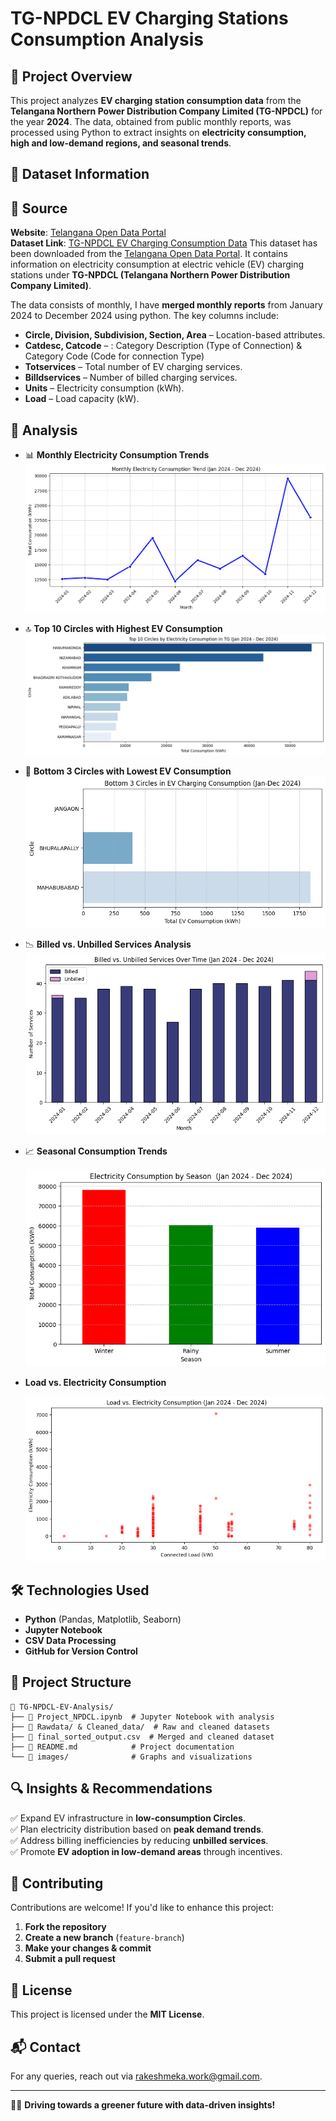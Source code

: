 # TG-NPDCL EV Charging Stations Consumption Analysis

## 📌 Project Overview
This project analyzes **EV charging station consumption data** from the **Telangana Northern Power Distribution Company Limited (TG-NPDCL)** for the year **2024**. The data, obtained from public monthly reports, was processed using Python to extract insights on **electricity consumption, high and low-demand regions, and seasonal trends**.

## 📂 Dataset Information
## 🔗 Source
**Website**: [Telangana Open Data Portal](https://data.telangana.gov.in/)  
**Dataset Link**: [TG-NPDCL EV Charging Consumption Data](https://data.telangana.gov.in/dataset/tg-npdcl-ev-charging-stations-consumption-data)
This dataset has been downloaded from the [Telangana Open Data Portal](https://data.telangana.gov.in/dataset/tg-npdcl-ev-charging-stations-consumption-data). It contains information on electricity consumption at electric vehicle (EV) charging stations under **TG-NPDCL (Telangana Northern Power Distribution Company Limited)**.

The data consists of monthly, I have **merged monthly reports** from January 2024 to December 2024 using python.
The key columns include:
- **Circle, Division, Subdivision, Section, Area** – Location-based attributes.
- **Catdesc, Catcode** – : Category Description (Type of Connection) & Category Code (Code for connection Type)
- **Totservices** – Total number of EV charging services.
- **Billdservices** – Number of billed charging services.
- **Units** – Electricity consumption (kWh).
- **Load** – Load capacity (kW).

## 🚀 Analysis
- 📊 **Monthly Electricity Consumption Trends**
  ![EV_Data](https://github.com/rakesh-meka/TG-NPDCL_EV_charging_stations__Analysis/blob/main/Images/Monthly%20Electricity%20Consumption%20Trend%20(Jan%202024%20-%20Dec%202024).png)
  
- 🔝 **Top 10 Circles with Highest EV Consumption**
  ![EV_Data](https://github.com/rakesh-meka/TG-NPDCL_EV_charging_stations__Analysis/blob/main/Images/Top%2010%20Circles%20by%20Electricity%20Consumption%20in%20TG%20(Jan%202024%20-%20Dec%202024).png)
  
- 🔻 **Bottom 3 Circles with Lowest EV Consumption**
  ![EV_Data](https://github.com/rakesh-meka/TG-NPDCL_EV_charging_stations__Analysis/blob/main/Images/Bottom%203%20Circles%20in%20EV%20Charging%20Consumption%20(Jan-Dec%202024).png)
  
- 📉 **Billed vs. Unbilled Services Analysis**
  ![EV_Data](https://github.com/rakesh-meka/TG-NPDCL_EV_charging_stations__Analysis/blob/main/Images/Billed%20vs.%20Unbilled%20Services%20Over%20Time%20(Jan%202024%20-%20Dec%202024).png)
  
- 📈 **Seasonal Consumption Trends**

  ![EV_Data](https://github.com/rakesh-meka/TG-NPDCL_EV_charging_stations__Analysis/blob/main/Images/Electricity%20Consumption%20by%20Season.png)

- **Load vs. Electricity Consumption**

   ![EV_Data](https://github.com/rakesh-meka/TG-NPDCL_EV_charging_stations__Analysis/blob/main/Images/Load%20vs.%20Electricity%20Consumption%20(Jan%202024%20-%20Dec%202024).png)
  
## 🛠️ Technologies Used
- **Python** (Pandas, Matplotlib, Seaborn)
- **Jupyter Notebook**
- **CSV Data Processing**
- **GitHub for Version Control**

## 📄 Project Structure
```
📁 TG-NPDCL-EV-Analysis/
├── 📄 Project_NPDCL.ipynb  # Jupyter Notebook with analysis
├── 📂 Rawdata/ & Cleaned_data/  # Raw and cleaned datasets
├── 📄 final_sorted_output.csv  # Merged and cleaned dataset
├── 📄 README.md            # Project documentation
└── 📂 images/              # Graphs and visualizations
```

## 🔍 Insights & Recommendations
✅ Expand EV infrastructure in **low-consumption Circles**.  
✅ Plan electricity distribution based on **peak demand trends**.  
✅ Address billing inefficiencies by reducing **unbilled services**.  
✅ Promote **EV adoption in low-demand areas** through incentives.  

## 🤝 Contributing
Contributions are welcome! If you'd like to enhance this project:
1. **Fork the repository**
2. **Create a new branch** (`feature-branch`)
3. **Make your changes & commit**
4. **Submit a pull request**

## 📜 License
This project is licensed under the **MIT License**.

## 📬 Contact
For any queries, reach out via rakeshmeka.work@gmail.com.

---
🚗💡 **Driving towards a greener future with data-driven insights!**

